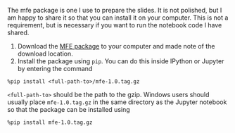 <!--
.. title: Installing the MFE package
.. slug: running-notebooks
.. date: 2020-11-27 17:51:05 UTC
.. tags: teaching, mfe
.. category: teaching 
.. link: 
.. description: Instructions for installing the mfe package
.. type: text
.. jumbotron_color: #002147
.. jumbotron_light: True
.. jumbotron: Running Notebooks
.. jumbotron_text: Installing the required package to run most notebook code
-->

The mfe package is one I use to prepare the slides.  It is not polished, but I am happy to
share it so that you can install it on your computer.  This is not a requirement, but is necessary
if you want to run the notebook code I have shared.

1. Download the [MFE package](files/teaching/mfe/mfe-1.0.tar.gz) to your computer and made note of the download location.
2. Install the package using `pip`.  You can do this inside IPython or Jupyter by entering the command

```
%pip install <full-path-to>/mfe-1.0.tag.gz
```

`<full-path-to>` should be the path to the gzip. Windows users should usually place `mfe-1.0.tag.gz` in the same directory
as the Jupyter notebook so that the package can be installed using 

```
%pip install mfe-1.0.tag.gz
```
